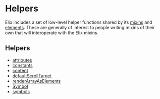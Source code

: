# Helpers

Elix includes a set of low-level helper functions shared by its [mixins](mixins) and [elements](elements). These are generally of interest to people writing mixins of their own that will interoperate with the Elix mixins.

<div class="pageNavigation">
  <h2>Helpers</h2>
  <ul>
    <li><a href="attributes">attributes</a></li>
    <li><a href="constants">constants</a></li>
    <li><a href="content">content</a></li>
    <li><a href="defaultScrollTarget">defaultScrollTarget</a></li>
    <li><a href="renderArrayAsElements">renderArrayAsElements</a></li>
    <li><a href="Symbol">Symbol</a></li>
    <li><a href="symbols">symbols</a></li>
  </ul>
</div>
